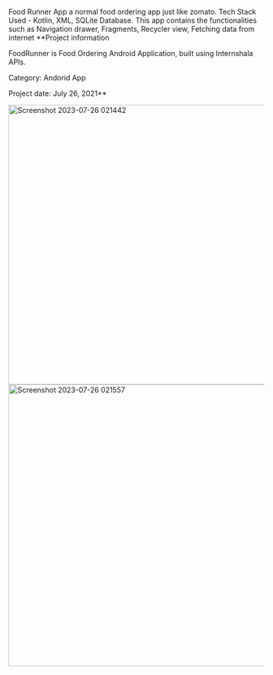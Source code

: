 Food Runner App a normal food ordering app just like zomato.
Tech Stack Used - Kotlin, XML, SQLite Database.
This app contains the functionalities such as Navigation drawer, Fragments, Recycler view, Fetching
data from internet
**Project information

FoodRunner is Food Ordering Android Application, built using Internshala APIs.

Category: Andorid App

Project date: July 26, 2021**

<img width="551" alt="Screenshot 2023-07-26 021442" src="https://github.com/Ayushtiwari2002/FOOD-RUNNER-APP/assets/98650309/e177fe58-afc2-4d06-9651-b729ceb33130">
<img width="555" alt="Screenshot 2023-07-26 021557" src="https://github.com/Ayushtiwari2002/FOOD-RUNNER-APP/assets/98650309/b6966baa-4205-48eb-8e60-5a938b3a9f6e">
